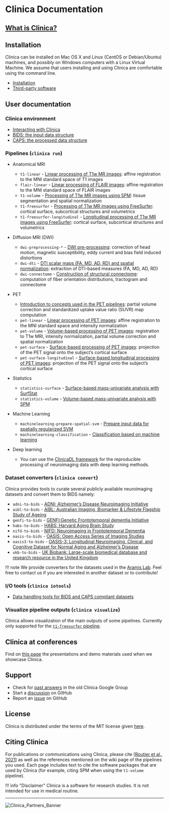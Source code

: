 <!-- markdownlint-disable MD007 -->
# Clinica Documentation

## [What is Clinica?](WhatIsClinica)

## Installation

Clinica can be installed on Mac OS X and Linux (CentOS or Debian/Ubuntu) machines,
and possibly on Windows computers with a Linux Virtual Machine.
We assume that users installing and using Clinica are comfortable using the command line.

<!--!!! info "New release: Clinica 0.3.6!"
    We are very pleased to announce the release 0.3.6 of Clinica. The release notes are available here: [v0.3.6](http://bit.ly/2tfZjvh).-->

<!-- ### Installing Clinica from source -->

- [Installation](./Installation)
- [Third-party software](./Third-party)  

<!--
### Installing Clinica using Docker
Another way to install Clinica is to use [Docker](https://www.docker.com/what-docker).
The installation procedure of the Clinica Docker image, which contains everything required to launch any pipeline of Clinica, is explained [here](https://gitlab.inria.fr/aramis/clinica_docker).
-->

<!--
### Using Clinica on the ICM cluster
ICM members are encouraged to use the version of Clinica available on the cluster.
Installation instructions are available [here](./ICMClusterInstallation).
-->

## User documentation

### Clinica environment

- [Interacting with Clinica](InteractingWithClinica)
- [BIDS: the input data structure](BIDS)
- [CAPS: the processed data structure](CAPS/Introduction)

### Pipelines (`clinica run`)

- Anatomical MRI
    - `t1-linear` - [Linear processing of T1w MR images](Pipelines/T1_Linear): affine registration to the MNI standard space of T1 images
    - `flair-linear` - [Linear processing of FLAIR images](Pipelines/FLAIR_Linear): affine registration to the MNI standard space of FLAIR images
    - `t1-volume` - [Processing of T1w MR images using SPM](Pipelines/T1_Volume): tissue segmentation and spatial normalization
    - `t1-freesurfer` - [Processing of T1w MR images using FreeSurfer](Pipelines/T1_FreeSurfer): cortical surface, subcortical structures and volumetrics
    - `t1-freesurfer-longitudinal` - [Longitudinal processing of T1w MR images using FreeSurfer](Pipelines/T1_FreeSurfer_Longitudinal): cortical surface, subcortical structures and volumetrics
- Diffusion MRI (DWI)
    - `dwi-preprocessing-*` - [DWI pre-processing](Pipelines/DWI_Preprocessing): correction of head motion, magnetic susceptibility, eddy current and bias field induced distortions
    - `dwi-dti` - [DTI scalar maps (FA, MD, AD, RD) and spatial normalization](Pipelines/DWI_DTI): extraction of DTI-based measures (FA, MD, AD, RD)
    - `dwi-connectome` - [Construction of structural connectome](Pipelines/DWI_Connectome): computation of fiber orientation distributions, tractogram and connectome

- PET
    - [Introduction to concepts used in the PET pipelines](Pipelines/PET_Introduction): partial volume correction and standardized uptake value ratio (SUVR) map computation
    - `pet-linear` - [Linear processing of PET images](Pipelines/PET_Linear): affine registration to the MNI standard space and intensity normalization
    - `pet-volume` - [Volume-based processing of PET images](Pipelines/PET_Volume): registration to T1w MRI, intensity normalization, partial volume correction and spatial normalization
    - `pet-surface` - [Surface-based processing of PET images](Pipelines/PET_Surface): projection of the PET signal onto the subject’s cortical surface
    - `pet-surface-longitudinal` - [Surface-based longitudinal processing of PET images](Pipelines/PET_Surface_Longitudinal): projection of the PET signal onto the subject’s cortical surface

- Statistics
    - `statistics-surface` - [Surface-based mass-univariate analysis with SurfStat](Pipelines/Stats_Surface)
    - `statistics-volume` - [Volume-based mass-univariate analysis with SPM](Pipelines/Stats_Volume)

- Machine Learning
    - `machinelearning-prepare-spatial-svm` - [Prepare input data for spatially regularized SVM](Pipelines/MachineLearning_PrepareSVM)
    - `machinelearning-classification` - [Classification based on machine learning](Pipelines/MachineLearning_Classification)

- Deep learning
    - You can use the [ClinicaDL framework](https://clinicadl.readthedocs.io/) for the reproducible processing of neuroimaging data with deep learning methods.

### Dataset converters (`clinica convert`)

Clinica provides tools to curate several publicly available neuroimaging datasets and convert them to BIDS namely:

- `adni-to-bids` - [ADNI: Alzheimer’s Disease Neuroimaging Initiative](Converters/ADNI2BIDS)
- `aibl-to-bids` - [AIBL: Australian Imaging, Biomarker & Lifestyle Flagship Study of Ageing](Converters/AIBL2BIDS)
- `genfi-to-bids` - [GENFI:Genetic Frontotemporal dementia Initiative](Converters/GENFItoBIDS)
- `habs-to-bids` - [HABS: Harvard Aging Brain Study](Converters/HABS2BIDS)
- `nifd-to-bids` - [NIFD: Neuroimaging in Frontotemporal Dementia](Converters/NIFD2BIDS)
- `oasis-to-bids` - [OASIS: Open Access Series of Imaging Studies](Converters/OASIS2BIDS)
- `oasis3-to-bids` - [OASIS-3: Longitudinal Neuroimaging, Clinical, and Cognitive Dataset for Normal Aging and Alzheimer’s Disease](Converters/OASIS3TOBIDS)
- `ukb-to-bids` - [UK Biobank: Large-scale biomedical database and research resource in the United Kingdom](Converter/UKBtoBIDS)

!!! note
    We provide converters for the datasets used in the [Aramis Lab](http://www.aramislab.fr/).
    Feel free to contact us if you are interested in another dataset or to contribute!

### I/O tools (`clinica iotools`)

- [Data handling tools for BIDS and CAPS compliant datasets](IO)

### Visualize pipeline outputs (`clinica visualize`)

Clinica allows visualization of the main outputs of some pipelines.
Currently only supported for the [`t1-freesurfer` pipeline](Pipelines/T1_FreeSurfer).

## Clinica at conferences

Find on [this page](ClinicaConferences) the presentations and demo materials used when we showcase Clinica.

## Support

- Check for [past answers](https://groups.google.com/forum/#!forum/clinica-user) in the old Clinica Google Group
- Start a [discussion](https://github.com/aramis-lab/clinica/discussions) on GitHub
- Report an [issue](https://github.com/aramis-lab/clinica/issues) on GitHub

## License

Clinica is distributed under the terms of the MIT license given
[here](https://github.com/aramis-lab/clinica/blob/dev/LICENSE.txt).

## Citing Clinica

For publications or communications using Clinica, please cite
[[Routier et al., 2021](https://doi.org/10.3389/fninf.2021.689675)]
as well as the references mentioned on the wiki page of the pipelines you used.
Each page includes text to cite the software packages that are used by Clinica
(for example, citing SPM when using the `t1-volume` pipeline).

!!! info "Disclaimer"
    Clinica is a software for research studies.
    It is not intended for use in medical routine.

---

![Clinica_Partners_Banner](img/Clinica_Partners_Banner.png)
